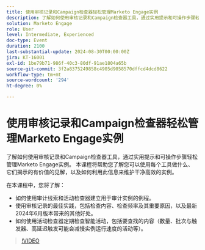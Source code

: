 ```yaml
---
title: 使用审核记录和Campaign检查器轻松管理Marketo Engage实例
description: 了解如何使用审核记录和Campaign检查器工具，通过实用提示和可操作步骤轻松管理Marketo Engage实例。 本课程将帮助您了解您可以使用每个工具做什么、它们揭示的有价值的见解，以及如何利用此信息来维护干净高效的实例。  在此会话中，您将学习如何使用审计线索和活动检查器来建立用于审计实例的例程。  使用审核记录的最佳实践，包括检查内容、检查频率及其重要原因，以及最新2024年6月版本带来的其他好处。  如何使用活动检查器定期检查智能活动，包括要查找的内容（数量、批次与触发器、高延迟触发可能会减慢实例运行速度的活动等）。
solution: Marketo Engage
role: User
level: Intermediate, Experienced
doc-type: Event
duration: 2100
last-substantial-update: 2024-08-30T00:00:00Z
jira: KT-16001
exl-id: 1be79b71-986f-40c3-80df-91ae1804a65b
source-git-commit: 3f2a8375249858c4905d9058570dffcd4dcd8622
workflow-type: tm+mt
source-wordcount: '294'
ht-degree: 0%

---
```


# 使用审核记录和Campaign检查器轻松管理Marketo Engage实例

了解如何使用审核记录和Campaign检查器工具，通过实用提示和可操作步骤轻松管理Marketo Engage实例。 本课程将帮助您了解您可以使用每个工具做什么、它们揭示的有价值的见解，以及如何利用此信息来维护干净高效的实例。

在本课程中，您将了解：

* 如何使用审计线索和活动检查器建立用于审计实例的例程。
* 使用审核记录的最佳实践，包括检查内容、检查频率及其重要原因，以及最新2024年6月版本带来的其他好处。
* 如何使用活动检查器定期检查智能活动，包括要查找的内容（数量、批次与触发器、高延迟触发可能会减慢实例运行速度的活动等）。

>[!VIDEO](https://video.tv.adobe.com/v/3432944/?learn=on)
